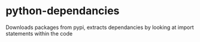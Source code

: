 # python-dependancies
Downloads packages from pypi, extracts dependancies by looking at import statements within the code
